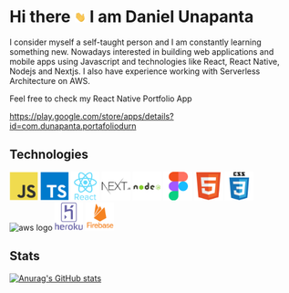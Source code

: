 # Hi there <img src="./hello.gif" height="4%" width="4%">  I am Daniel Unapanta

I consider myself a self-taught person and I am constantly learning something new. Nowadays interested in building web applications and mobile apps using Javascript and technologies like React, React Native, Nodejs and Nextjs. I also have experience working with Serverless Architecture on AWS.

Feel free to check my React Native Portfolio App

https://play.google.com/store/apps/details?id=com.dunapanta.portafoliodurn

## Technologies

<div>
  <img src="https://github.com/devicons/devicon/blob/master/icons/javascript/javascript-original.svg" alt="javascript logo" width="50" heigth="50"/>
  <img src="https://github.com/devicons/devicon/blob/master/icons/typescript/typescript-original.svg" alt="typescript logo" width="50" heigth="50"/>
  <img src="https://github.com/devicons/devicon/blob/master/icons/react/react-original-wordmark.svg" alt="react logo" width="50" heigth="50"/>
  
  <img src="https://github.com/devicons/devicon/blob/master/icons/nextjs/nextjs-original-wordmark.svg" alt="nextjs logo" width="50" heigth="50"/>
  <img src="https://github.com/devicons/devicon/blob/master/icons/nodejs/nodejs-original-wordmark.svg" alt="node logo" width="50" heigth="50"/>
  <img src="https://github.com/devicons/devicon/blob/master/icons/figma/figma-original.svg" alt="figma logo" width="50" heigth="50"/>
 
  <img src="https://github.com/devicons/devicon/blob/master/icons/html5/html5-original.svg" alt="html5 logo" width="50" heigth="50"/>
  <img src="https://github.com/devicons/devicon/blob/master/icons/css3/css3-original-wordmark.svg" alt="css3 logo" width="50" heigth="50"/>
   <img src="https://cdn.worldvectorlogo.com/logos/aws-2.svg" alt="aws logo" width="50" heigth="50"/>
  <img src="https://github.com/devicons/devicon/blob/master/icons/heroku/heroku-original-wordmark.svg" alt="heroku logo" width="50" heigth="50"/>
  <img src="https://github.com/devicons/devicon/blob/master/icons/firebase/firebase-plain-wordmark.svg" alt="firebase logo" width="50" heigth="50"/>
  
</div>

## Stats

[![Anurag's GitHub stats](https://github-readme-stats.vercel.app/api?username=dunapanta&show_icons=true)](https://github.com/anuraghazra/github-readme-stats)


